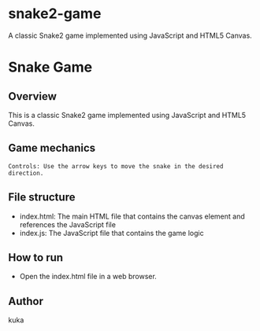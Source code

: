 # snake2-game
A classic Snake2 game implemented using JavaScript and HTML5 Canvas. 
# Snake Game

## Overview

This is a classic Snake2 game implemented using JavaScript and HTML5 Canvas.

## Game mechanics

    Controls: Use the arrow keys to move the snake in the desired direction.

## File structure

- index.html: The main HTML file that contains the canvas element and references the JavaScript file
- index.js: The JavaScript file that contains the game logic

## How to run

- Open the index.html file in a web browser.

## Author
kuka
